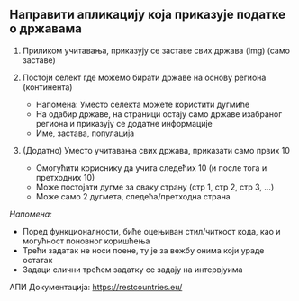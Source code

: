## Направити апликацију која приказује податке о државама

1. Приликом учитавања, приказују се заставе свих држава (img) (само заставе)

2. Постоји селект где можемо бирати државе на основу региона (континента) 
    - Напомена: Уместо селекта можете користити дугмиће
    - На одабир државе, на страници остају само државе изабраног региона и приказују се додатне информације
    - Име, застава, популација 

3. (Додатно) Уместо учитавања свих држава, приказати само првих 10
    - Омогућити кориснику да учита следећих 10 (и после тога и претходних 10)
    - Може постојати дугме за сваку страну (стр 1, стр 2, стр 3, ...)
    - Може само 2 дугмета, следећа/претходна страна


*Напомена:* 
- Поред функционалности, биће оцењиван стил/читкост кода, као и могућност поновног коришћења
- Трећи задатак не носи поене, ту је за вежбу онима који ураде остатак
- Задаци слични трећем задатку се задају на интервјуима


АПИ Документација: https://restcountries.eu/